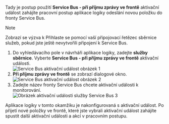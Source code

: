 Tady je postup použití **Service Bus - při příjmu zprávy ve frontě** aktivační událost zahájíte pracovní postup aplikace logiky odeslání novou položku do fronty Service Bus.  

> [!NOTE]
> Zobrazí se výzva k Přihlaste se pomocí vaší připojovací řetězec sběrnice služeb, pokud jste ještě nevytvořili připojení k Service Bus.  
> 
> 

1. Do vyhledávacího pole v návrháři aplikace logiky, zadejte **služby sběrnice**. Vyberte **Service Bus - při příjmu zprávy ve frontě** aktivační události.  
   ![Service Bus aktivační událost obrázek 1](./media/connectors-create-api-servicebus/trigger-1.png)   
2. **Při příjmu zprávy ve frontě** se zobrazí dialogové okno.  
   ![Service Bus aktivační událost obrázek 2](./media/connectors-create-api-servicebus/trigger-2.png)   
3. Zadejte název fronty Service Bus chcete aktivační události k monitorování.   
   ![Obrázek aktivační události služby Service Bus 3](./media/connectors-create-api-servicebus/trigger-3.png)   

Aplikace logiky v tomto okamžiku je nakonfigurovaná s aktivační událost. Po přijetí nové položky ve frontě, které jste vybrali aktivační událost zahájíte spustit další aktivační události a akcí v pracovním postupu.    

